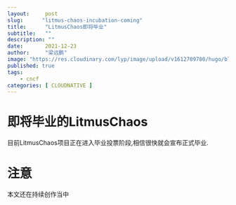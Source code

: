 ```yaml
---
layout:     post 
slug:      "litmus-chaos-incubation-coming"
title:      "LitmusChaos即将毕业"
subtitle:   ""
description: ""
date:       2021-12-23
author:     "梁远鹏"
image: "https://res.cloudinary.com/lyp/image/upload/v1612709780/hugo/blog.github.io/pexels-matt-hardy-2568001.jpg"
published: true
tags:
    - cncf
categories: [ CLOUDNATIVE ]
---    
```


# 即将毕业的LitmusChaos  

目前LitmusChaos项目正在进入毕业投票阶段,相信很快就会宣布正式毕业.


# 注意  
本文还在持续创作当中